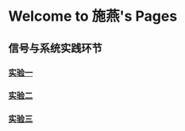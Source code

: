 # Welcome to 施燕's Pages

## 信号与系统实践环节

### [实验一](/.vscode/hello.py)

### [实验二](/zhishu1.py)

### [实验三](/shiyansan.py)
